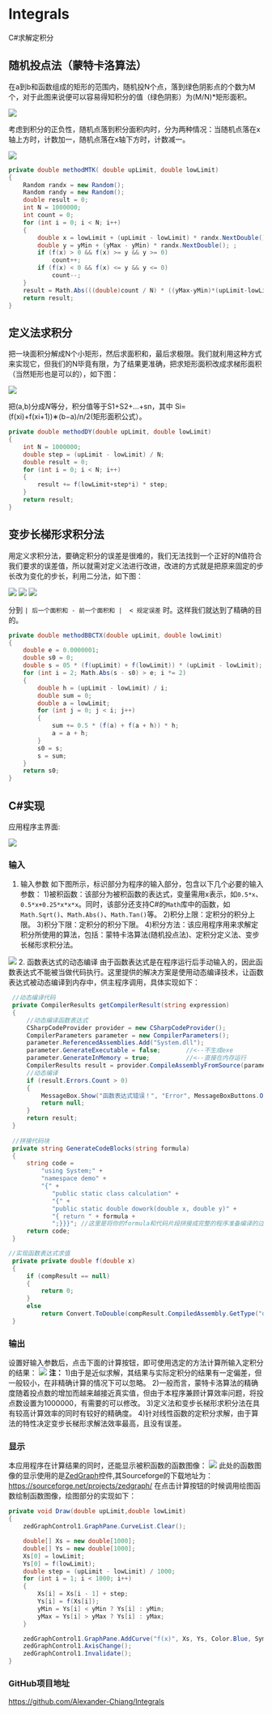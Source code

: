 #  Integrals

C#求解定积分

## 随机投点法（蒙特卡洛算法）
在a到b和函数组成的矩形的范围内，随机投N个点，落到绿色阴影点的个数为M个，对于此图来说便可以容易得知积分的值（绿色阴影）为(M/N)*矩形面积。  

<img src="http://source.jiangyayu.cn/integrals/1.png" alter="蒙特卡洛算法原理" />  

考虑到积分的正负性，随机点落到积分面积内时，分为两种情况：当随机点落在x轴上方时，计数加一，随机点落在x轴下方时，计数减一。  

<img src="http://source.jiangyayu.cn/integrals/2.png" alter="蒙特卡洛算法原理" />  

```csharp
private double methodMTK( double upLimit, double lowLimit)
{
    Random randx = new Random();
    Random randy = new Random();
    double result = 0;
    int N = 1000000;  
    int count = 0;
    for (int i = 0; i < N; i++)
    {
        double x = lowLimit + (upLimit - lowLimit) * randx.NextDouble();
        double y = yMin + (yMax - yMin) * randx.NextDouble(); ;
        if (f(x) > 0 && f(x) >= y && y >= 0)
            count++;
        if (f(x) < 0 && f(x) <= y && y <= 0)
            count--;
    }
    result = Math.Abs(((double)count / N) * ((yMax-yMin)*(upLimit-lowLimit)));
    return result;
}
```  

## 定义法求积分
把一块面积分解成N个小矩形，然后求面积和，最后求极限。我们就利用这种方式来实现它，但我们的N毕竟有限，为了结果更准确，把求矩形面积改成求梯形面积（当然矩形也是可以的），如下图：

<img src="http://source.jiangyayu.cn/integrals/3.png" alter="定义法求解定积分" />

把(a,b)分成$N$等分，积分值等于S1+S2+...+sn，其中 Si=(f(xi)+f(xi+1))∗(b−a)/n/2(矩形面积公式）。

```csharp
private double methodDY(double upLimit, double lowLimit)
{
    int N = 1000000;
    double step = (upLimit - lowLimit) / N;
    double result = 0;
    for (int i = 0; i < N; i++)
    {
        result += f(lowLimit+step*i) * step;
    }
    return result;
}
```

## 变步长梯形求积分法
用定义求积分法，要确定积分的误差是很难的，我们无法找到一个正好的N值符合我们要求的误差值，所以就需对定义法进行改进，改进的方式就是把原来固定的步长改为变化的步长，利用二分法，如下图：

<img src="http://source.jiangyayu.cn/integrals/4.png" alter="变步长梯形求定积分" />
<img src="http://source.jiangyayu.cn/integrals/5.png" alter="变步长梯形求定积分" />
<img src="http://source.jiangyayu.cn/integrals/6.png" alter="变步长梯形求定积分" />

分到 `| 后一个面积和 - 前一个面积和 |  < 规定误差` 时。这样我们就达到了精确的目的。

```csharp
private double methodBBCTX(double upLimit, double lowLimit)
{ 
    double e = 0.0000001;
    double s0 = 0;
    double s = 05 * (f(upLimit) + f(lowLimit)) * (upLimit - lowLimit);
    for (int i = 2; Math.Abs(s - s0) > e; i *= 2)
    {
        double h = (upLimit - lowLimit) / i;
        double sum = 0;
        double a = lowLimit;
        for (int j = 0; j < i; j++)
        {
            sum += 0.5 * (f(a) + f(a + h)) * h;
            a = a + h;
        }
        s0 = s;
        s = sum;
    }
    return s0;
}
```

## C#实现
应用程序主界面:  

<img src="http://source.jiangyayu.cn/integrals/7.png" alter="窗体程序" />

### 输入
1. 输入参数
如下图所示，标识部分为程序的输入部分，包含以下几个必要的输入参数：
1)被积函数：该部分为被积函数的表达式，变量需用x表示，如`0.5*x`、`0.5*x+0.25*x*x*x`。同时，该部分还支持C#的`Math`库中的函数，如`Math.Sqrt()`、`Math.Abs()`、`Math.Tan()`等。
2)积分上限：定积分的积分上限。
3)积分下限：定积分的积分下限。
4)积分方法：该应用程序用来求解定积分所使用的算法，包括：蒙特卡洛算法(随机投点法)、定积分定义法、变步长梯形求积分法。
<img src="http://source.jiangyayu.cn/integrals/8.png" alter="窗体程序" />
2. 函数表达式的动态编译
由于函数表达式是在程序运行后手动输入的，因此函数表达式不能被当做代码执行。这里提供的解决方案是使用动态编译技术，让函数表达式被动态编译到内存中，供主程序调用，具体实现如下：

```csharp
 //动态编译代码
 private CompilerResults getCompilerResult(string expression)
 {
     //动态编译函数表达式
     CSharpCodeProvider provider = new CSharpCodeProvider();
     CompilerParameters parameter = new CompilerParameters();
     parameter.ReferencedAssemblies.Add("System.dll");
     parameter.GenerateExecutable = false;       //<--不生成exe
     parameter.GenerateInMemory = true;          //<--直接在内存运行
     CompilerResults result = provider.CompileAssemblyFromSource(parameter, GenerateCodeBlocks(expression));
     //动态编译
     if (result.Errors.Count > 0)
     {
         MessageBox.Show("函数表达式错误！", "Error", MessageBoxButtons.OK);
         return null;
     }
     return result;
 }
 
 //拼接代码块
 private string GenerateCodeBlocks(string formula)
 {
     string code =
         "using System;" +
         "namespace demo" +
         "{" +
            "public static class calculation" +
            "{" +
            "public static double dowork(double x, double y)" +
            "{ return " + formula +
            ";}}}"; //这里是将你的formula和代码片段拼接成完整的程序准备编译的过程。
     return code;
 }

//实现函数表达式求值
 private private double f(double x)
 {
     if (compResult == null)
     {
         return 0;
     }
     else
         return Convert.ToDouble(compResult.CompiledAssembly.GetType("demo.calculation").GetMethod("dowork").Invoke(null, new object[] { x, 0 }));
 }
```

### 输出
设置好输入参数后，点击下面的计算按钮，即可使用选定的方法计算所输入定积分的结果：
<img src="http://source.jiangyayu.cn/integrals/9.png" alter="窗体程序" />
**注：**
1)由于是近似求解，其结果与实际定积分的结果有一定偏差，但一般较小，在非精确计算的情况下可以忽略。
2)一般而言，蒙特卡洛算法的精确度随着投点数的增加而越来越接近真实值，但由于本程序兼顾计算效率问题，将投点数设置为1000000，有需要的可以修改。
3)定义法和变步长梯形求积分法在具有较高计算效率的同时有较好的精确度。
4)针对线性函数的定积分求解，由于算法的特性决定变步长梯形求解法效率最高，且没有误差。
### 显示
本应用程序在计算结果的同时，还能显示被积函数的函数图像：
<img src="http://source.jiangyayu.cn/integrals/10.png" alter="窗体程序" />
此处的函数图像的显示使用的是<a href="http://source.jiangyayu.cn/integrals/ZedGraph.dll">ZedGraph</a>控件,其Sourceforge的下载地址为：https://sourceforge.net/projects/zedgraph/
在点击计算按钮的时候调用绘图函数绘制函数图像，绘图部分的实现如下：

```csharp
private void Draw(double upLimit,double lowLimit)
{
    zedGraphControl1.GraphPane.CurveList.Clear();

    double[] Xs = new double[1000];
    double[] Ys = new double[1000];
    Xs[0] = lowLimit;
    Ys[0] = f(lowLimit);
    double step = (upLimit - lowLimit) / 1000;
    for (int i = 1; i < 1000; i++)
    {
        Xs[i] = Xs[i - 1] + step;
        Ys[i] = f(Xs[i]);
        yMin = Ys[i] < yMin ? Ys[i] : yMin;
        yMax = Ys[i] > yMax ? Ys[i] : yMax;
    }

    zedGraphControl1.GraphPane.AddCurve("f(x)", Xs, Ys, Color.Blue, SymbolType.None);
    zedGraphControl1.AxisChange();
    zedGraphControl1.Invalidate();
}
```

### GitHub项目地址
https://github.com/Alexander-Chiang/Integrals